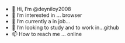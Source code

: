 - 👋 Hi, I’m @deyniloy2008
- 👀 I’m interested in ... browser
- 🌱 I’m currently a in job...
- 💞️ I’m looking to study and to work in...github
- 📫 How to reach me ... online 

<!---
deyniloy2008/deyniloy2008 is a ✨ special ✨ repository because its `README.md` (this file) appears on your GitHub profile.
You can click the Preview link to take a look at your changes.
--->

